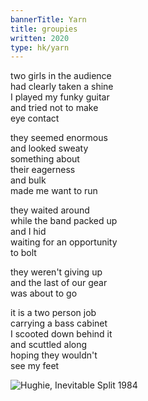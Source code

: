 ```yaml
---
bannerTitle: Yarn
title: groupies
written: 2020
type: hk/yarn
---
```


two girls in the audience  
had clearly taken a shine  
I played my funky guitar  
and tried not to make  
eye contact  


they seemed enormous  
and looked sweaty  
something about  
their eagerness  
and bulk  
made me want to run  


they waited around  
while the band packed up  
and I hid  
waiting for an opportunity  
to bolt  


they weren't giving up  
and the last of our gear  
was about to go  


it is a two person job  
carrying a bass cabinet  
I scooted down behind it  
and scuttled along  
hoping they wouldn't  
see my feet

![Hughie, Inevitable Split 1984](/images/bio/inevitablesplit.jpg "Hughie, Inevitable Split 1984")
